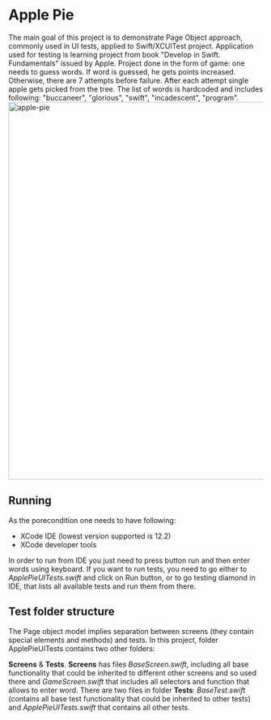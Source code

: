 <h1>Apple Pie</h1>
The main goal of this project is to demonstrate Page Object approach, commonly used in UI tests, applied to Swift/XCUITest project. 
Application used for testing is learning project from book "Develop in Swift. Fundamentals" issued by Apple. 
Project done in the form of game: one needs to guess words. If word is guessed, he gets points increased. Otherwise, there are 7 attempts before failure. After each attempt single apple gets picked from the tree.
The list of words is hardcoded and includes following: "buccaneer", "glorious", "swift", "incadescent", "program".
<br>
<img width="745" alt="apple-pie" src="https://user-images.githubusercontent.com/23701921/105718051-1ffa7800-5f21-11eb-8a09-a468c1361a24.png">
</br>
<h2>Running</h2>

As the porecondition one needs to have following:

  * XCode IDE (lowest version supported is 12.2)
  * XCode developer tools

In order to run from IDE you just need to press button run and then enter words using keyboard.
If you want to run tests, you need to go either to _ApplePieUITests.swift_ and click on Run button, or to go testing diamond in IDE, that lists all available tests and run them from there. 

<h2>Test folder structure</h2>
The Page object model implies separation between screens (they contain special elements and methods) and tests. In this project, folder ApplePieUITests contains two other folders:

**Screens** & **Tests**. **Screens** has files _BaseScreen.swift_, including all base functionality that could be inherited to different other screens and so used there and
_GameScreen.swift_ that includes all selectors and function that allows to enter word. 
There are two files in folder **Tests**: _BaseTest.swift_ (contains all base test functionality that could be inherited to other tests) and _ApplePieUITests.swift_ that contains all other tests.
